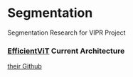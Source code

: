 # Segmentation
Segmentation Research for VIPR Project

### [EfficientViT](https://arxiv.org/abs/2205.14756) Current Architecture

[their Github](https://github.com/mit-han-lab/efficientvit)
